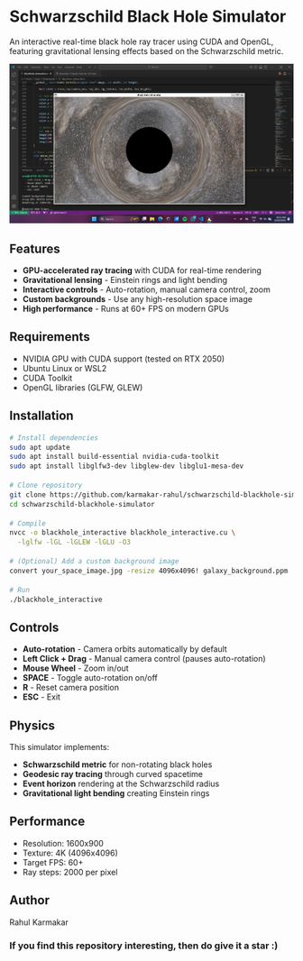 # Schwarzschild Black Hole Simulator

An interactive real-time black hole ray tracer using CUDA and OpenGL, featuring gravitational lensing effects based on the Schwarzschild metric.

![Black Hole Simulation](screenshot.png)

## Features

- **GPU-accelerated ray tracing** with CUDA for real-time rendering
- **Gravitational lensing** - Einstein rings and light bending
- **Interactive controls** - Auto-rotation, manual camera control, zoom
- **Custom backgrounds** - Use any high-resolution space image
- **High performance** - Runs at 60+ FPS on modern GPUs

## Requirements

- NVIDIA GPU with CUDA support (tested on RTX 2050)
- Ubuntu Linux or WSL2
- CUDA Toolkit
- OpenGL libraries (GLFW, GLEW)

## Installation
```bash
# Install dependencies
sudo apt update
sudo apt install build-essential nvidia-cuda-toolkit
sudo apt install libglfw3-dev libglew-dev libglu1-mesa-dev

# Clone repository
git clone https://github.com/karmakar-rahul/schwarzschild-blackhole-simulator.git
cd schwarzschild-blackhole-simulator

# Compile
nvcc -o blackhole_interactive blackhole_interactive.cu \
  -lglfw -lGL -lGLEW -lGLU -O3

# (Optional) Add a custom background image
convert your_space_image.jpg -resize 4096x4096! galaxy_background.ppm

# Run
./blackhole_interactive
```

## Controls

- **Auto-rotation** - Camera orbits automatically by default
- **Left Click + Drag** - Manual camera control (pauses auto-rotation)
- **Mouse Wheel** - Zoom in/out
- **SPACE** - Toggle auto-rotation on/off
- **R** - Reset camera position
- **ESC** - Exit

## Physics

This simulator implements:
- **Schwarzschild metric** for non-rotating black holes
- **Geodesic ray tracing** through curved spacetime
- **Event horizon** rendering at the Schwarzschild radius
- **Gravitational light bending** creating Einstein rings

## Performance

- Resolution: 1600x900
- Texture: 4K (4096x4096)
- Target FPS: 60+
- Ray steps: 2000 per pixel

## Author
Rahul Karmakar

### If you find this repository interesting, then do give it a star :)
